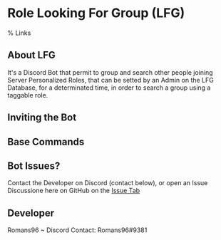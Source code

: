 # Role Looking For Group (LFG)
% Links

## About LFG

It's a Discord Bot that permit to group and search other people joining Server Personalized Roles, that can be setted by an Admin on the LFG Database, for a determinated time, in order to search a group using a taggable role.

## Inviting the Bot

## Base Commands

## Bot Issues?
Contact the Developer on Discord (contact below), or open an Issue Discussione here on GitHub on the [Issue Tab](https://github.com/Romans96/LookingForGroup/issues)

## Developer
Romans96 ~ Discord Contact: Romans96#9381

